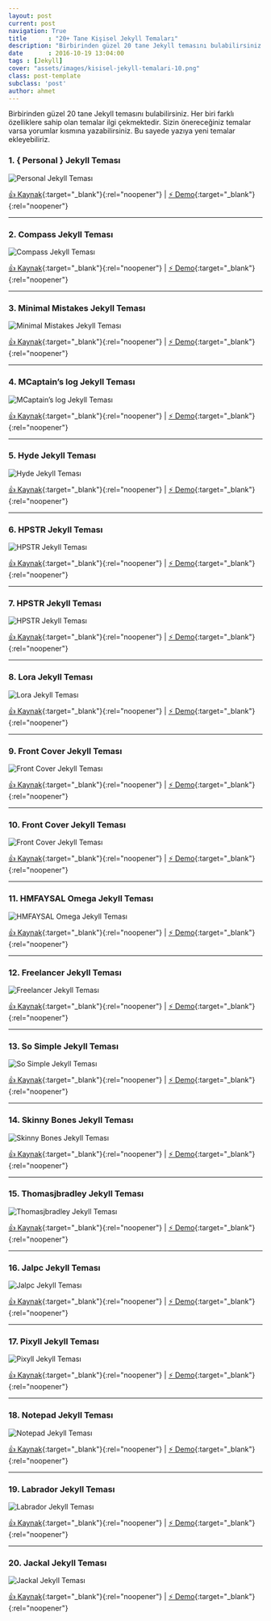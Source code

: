 ```yaml
---
layout: post
current: post
navigation: True
title      : "20+ Tane Kişisel Jekyll Temaları"
description: "Birbirinden güzel 20 tane Jekyll temasını bulabilirsiniz. Her biri farklı özelliklere sahip olan temalar ilgi çekmektedir. "
date       : 2016-10-19 13:04:00
tags : [Jekyll]
cover: "assets/images/kisisel-jekyll-temalari-10.png"
class: post-template
subclass: 'post'
author: ahmet
---
```


Birbirinden güzel 20 tane Jekyll temasını bulabilirsiniz. Her biri farklı özelliklere sahip olan temalar ilgi çekmektedir. Sizin önereceğiniz temalar varsa yorumlar kısmına yazabilirsiniz. Bu sayede yazıya yeni temalar ekleyebiliriz.

### 1. { Personal } Jekyll Teması 

![Personal Jekyll Teması](https://ahmetcadirci.com.tr/assets/images/galeri/kisisel-jekyll-temalari-1.png " Personal Jekyll Teması")

[👍 Kaynak](https://github.com/PanosSakkos/personal-jekyll-theme){:target="_blank"}{:rel="noopener"} | [⚡️ Demo](https://panossakkos.github.io/personal-jekyll-theme/){:target="_blank"}{:rel="noopener"}

* * *

### 2. Compass Jekyll Teması 

![Compass Jekyll Teması](https://ahmetcadirci.com.tr/assets/images/galeri/kisisel-jekyll-temalari-2.png "Compass Jekyll Teması")

[👍 Kaynak](https://github.com/excentris/compass){:target="_blank"}{:rel="noopener"} | [⚡️ Demo](https://excentris.github.io/compass/){:target="_blank"}{:rel="noopener"}

* * *

### 3. Minimal Mistakes Jekyll Teması

![Minimal Mistakes Jekyll Teması](https://ahmetcadirci.com.tr/assets/images/galeri/kisisel-jekyll-temalari-3.png "Minimal Mistakes Jekyll Teması")

[👍 Kaynak](https://github.com/mmistakes/minimal-mistakes){:target="_blank"}{:rel="noopener"} | [⚡️ Demo](https://mmistakes.github.io/minimal-mistakes/){:target="_blank"}{:rel="noopener"}

* * *

### 4. MCaptain’s log Jekyll Teması

![MCaptain’s log Jekyll Teması](https://ahmetcadirci.com.tr/assets/images/galeri/kisisel-jekyll-temalari-4.png "MCaptain’s log Jekyll Teması")

[👍 Kaynak](https://github.com/mashlo/captains-log){:target="_blank"}{:rel="noopener"} | [⚡️ Demo](http://mashlo.github.io/captains-log/){:target="_blank"}{:rel="noopener"}

* * *

### 5. Hyde Jekyll Teması

![Hyde Jekyll Teması](https://ahmetcadirci.com.tr/assets/images/galeri/kisisel-jekyll-temalari-5.png "Hyde Jekyll Teması")

[👍 Kaynak](https://github.com/hymerman/hymerman.github.io){:target="_blank"}{:rel="noopener"} | [⚡️ Demo](http://hymerman.github.io/){:target="_blank"}{:rel="noopener"}

* * *

### 6. HPSTR Jekyll Teması

![HPSTR Jekyll Teması](https://ahmetcadirci.com.tr/assets/images/galeri/kisisel-jekyll-temalari-6.png "HPSTR Jekyll Teması")

[👍 Kaynak](https://github.com/joshbeard/hpstr-jekyll-theme-mod){:target="_blank"}{:rel="noopener"} | [⚡️ Demo](https://mmistakes.github.io/hpstr-jekyll-theme/){:target="_blank"}{:rel="noopener"}

* * *

### 7. HPSTR Jekyll Teması

![HPSTR Jekyll Teması](https://ahmetcadirci.com.tr/assets/images/galeri/kisisel-jekyll-temalari-7.png "HPSTR Jekyll Teması")

[👍 Kaynak](https://github.com/camporez/Thinny){:target="_blank"}{:rel="noopener"} | [⚡️ Demo](http://camporez.github.io/){:target="_blank"}{:rel="noopener"}

* * *

### 8. Lora Jekyll Teması

![Lora Jekyll Teması](https://ahmetcadirci.com.tr/assets/images/galeri/kisisel-jekyll-temalari-8.png "Lora Jekyll Teması")

[👍 Kaynak](https://github.com/nandomoreirame/lora){:target="_blank"}{:rel="noopener"} | [⚡️ Demo](https://nandomoreira.me/lora/){:target="_blank"}{:rel="noopener"}

* * *

### 9. Front Cover Jekyll Teması

![Front Cover Jekyll Teması](https://ahmetcadirci.com.tr/assets/images/galeri/kisisel-jekyll-temalari-9.png "Front Cover Jekyll Teması")

[👍 Kaynak](https://github.com/dashingcode/front-cover/){:target="_blank"}{:rel="noopener"} | [⚡️ Demo](https://dashingcode.github.io/front-cover/){:target="_blank"}{:rel="noopener"}

* * *

### 10. Front Cover Jekyll Teması

![Front Cover Jekyll Teması](https://ahmetcadirci.com.tr/assets/images/galeri/kisisel-jekyll-temalari-10.png "Front Cover Jekyll Teması")

[👍 Kaynak](https://github.com/volny/creative-theme-jekyll/){:target="_blank"}{:rel="noopener"} | [⚡️ Demo](https://volny.github.io/creative-theme-jekyll/){:target="_blank"}{:rel="noopener"}

* * *

### 11. HMFAYSAL Omega Jekyll Teması

![HMFAYSAL Omega Jekyll Teması](https://ahmetcadirci.com.tr/assets/images/galeri/kisisel-jekyll-temalari-11.png "HMFAYSAL Omega Jekyll Teması")

[👍 Kaynak](https://github.com/hmfaysal/hmfaysal-omega-theme){:target="_blank"}{:rel="noopener"} | [⚡️ Demo](http://hmfaysal.github.io/hmfaysal-omega-theme/){:target="_blank"}{:rel="noopener"}

* * *

### 12. Freelancer Jekyll Teması

![Freelancer Jekyll Teması](https://ahmetcadirci.com.tr/assets/images/galeri/kisisel-jekyll-temalari-12.png "Freelancer Jekyll Teması")

[👍 Kaynak](https://github.com/jeromelachaud/freelancer-theme){:target="_blank"}{:rel="noopener"} | [⚡️ Demo](https://jeromelachaud.github.io/freelancer-theme/){:target="_blank"}{:rel="noopener"}

* * *

### 13. So Simple Jekyll Teması

![So Simple Jekyll Teması](https://ahmetcadirci.com.tr/assets/images/galeri/kisisel-jekyll-temalari-13.png "So Simple Jekyll Teması")

[👍 Kaynak](https://github.com/mmistakes/so-simple-theme/){:target="_blank"}{:rel="noopener"} | [⚡️ Demo](https://mmistakes.github.io/so-simple-theme){:target="_blank"}{:rel="noopener"}

* * *

### 14. Skinny Bones Jekyll Teması

![Skinny Bones Jekyll Teması](https://ahmetcadirci.com.tr/assets/images/galeri/kisisel-jekyll-temalari-14.png "Skinny Bones Jekyll Teması")

[👍 Kaynak](https://github.com/mmistakes/skinny-bones-jekyll/){:target="_blank"}{:rel="noopener"} | [⚡️ Demo](https://mmistakes.github.io/skinny-bones-jekyll/){:target="_blank"}{:rel="noopener"}

* * *

### 15. Thomasjbradley Jekyll Teması

![Thomasjbradley Jekyll Teması](https://ahmetcadirci.com.tr/assets/images/galeri/kisisel-jekyll-temalari-15.png "Thomasjbradley Jekyll Teması")

[👍 Kaynak](https://github.com/thomasjbradley/thomasjbradley.ca){:target="_blank"}{:rel="noopener"} | [⚡️ Demo](https://thomasjbradley.ca/){:target="_blank"}{:rel="noopener"}

* * *

### 16. Jalpc Jekyll Teması

![Jalpc Jekyll Teması](https://ahmetcadirci.com.tr/assets/images/galeri/kisisel-jekyll-temalari-16.png "Jalpc Jekyll Teması")

[👍 Kaynak](https://github.com/Jack614/jalpc_jekyll_theme){:target="_blank"}{:rel="noopener"} | [⚡️ Demo](http://www.jack003.com/){:target="_blank"}{:rel="noopener"}

* * *

### 17. Pixyll Jekyll Teması

![Pixyll Jekyll Teması](https://ahmetcadirci.com.tr/assets/images/galeri/kisisel-jekyll-temalari-17.png "Pixyll Jekyll Teması")

[👍 Kaynak](https://github.com/johnotander/pixyll){:target="_blank"}{:rel="noopener"} | [⚡️ Demo](http://pixyll.com/){:target="_blank"}{:rel="noopener"}

* * *

### 18. Notepad Jekyll Teması

![Notepad Jekyll Teması](https://ahmetcadirci.com.tr/assets/images/galeri/kisisel-jekyll-temalari-18.png "Notepad Jekyll Teması")

[👍 Kaynak](https://github.com/hmfaysal/Notepad){:target="_blank"}{:rel="noopener"} | [⚡️ Demo](http://hmfaysal.me/Notepad/){:target="_blank"}{:rel="noopener"}

* * *

### 19. Labrador Jekyll Teması

![Labrador Jekyll Teması](https://ahmetcadirci.com.tr/assets/images/galeri/kisisel-jekyll-temalari-19.png "Labrador Jekyll Teması")

[👍 Kaynak](https://github.com/donini/labrador-jekyll-theme){:target="_blank"}{:rel="noopener"} | [⚡️ Demo](https://donini.github.io/labrador-jekyll-theme/){:target="_blank"}{:rel="noopener"}

* * *

### 20. Jackal Jekyll Teması

![Jackal Jekyll Teması](https://ahmetcadirci.com.tr/assets/images/galeri/kisisel-jekyll-temalari-20.png "Jackal Jekyll Teması")

[👍 Kaynak](https://github.com/clenemt/jackal){:target="_blank"}{:rel="noopener"} | [⚡️ Demo](https://clenemt.github.io/jackal/){:target="_blank"}{:rel="noopener"}

